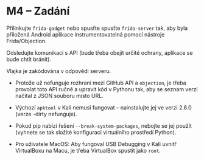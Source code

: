 # M4 – Zadání

Přilinkujte `frida-gadget` nebo spusťte spusťte `frida-server` tak, aby byla přiložená Android aplikace instrumentovatelná pomocí nástroje Frida/Objection. 

Odsledujte komunikaci s API (bude třeba obejít určité ochrany, aplikace se bude chtít bránit).

Vlajka je zakódována v odpovědi serveru.

- Protože už nefunguje rozhraní mezi GitHub API a `objection`, je třeba provolat toto API ručně a upravit kód v Pythonu tak, aby se seznam verzí načítal z JSON souboru místo URL.

- Výchozí `apktool` v Kali nemusí fungovat – nainstalujte jej ve verzi 2.6.0 (verze -dirty nefunguje).

- Pokud pip nabízí řešení `--break-system-packages`, nebojte se jej použít (vyhnete se tak složité konfiguraci virtuálního prostředí Python).

- Pro uživatele MacOS: Aby fungoval USB Debugging v Kali uvnitř VirtualBoxu na Macu, je třeba VirtualBox spustit jako `root`.
